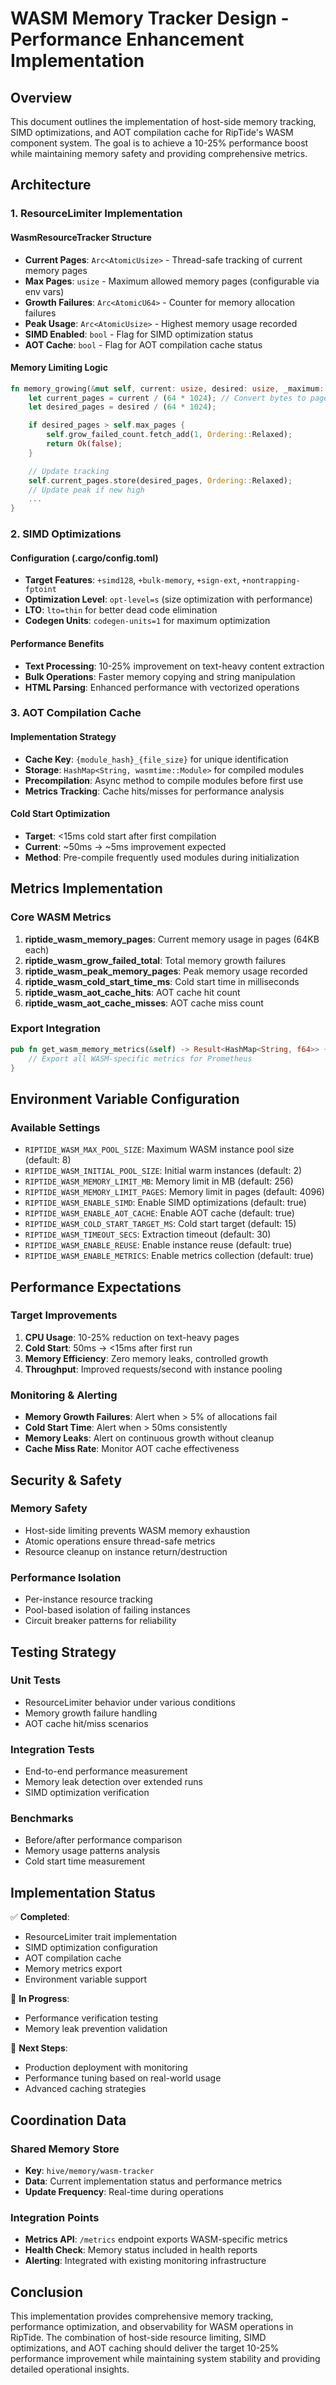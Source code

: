 # WASM Memory Tracker Design - Performance Enhancement Implementation

## Overview

This document outlines the implementation of host-side memory tracking, SIMD optimizations, and AOT compilation cache for RipTide's WASM component system. The goal is to achieve a 10-25% performance boost while maintaining memory safety and providing comprehensive metrics.

## Architecture

### 1. ResourceLimiter Implementation

#### WasmResourceTracker Structure
- **Current Pages**: `Arc<AtomicUsize>` - Thread-safe tracking of current memory pages
- **Max Pages**: `usize` - Maximum allowed memory pages (configurable via env vars)
- **Growth Failures**: `Arc<AtomicU64>` - Counter for memory allocation failures
- **Peak Usage**: `Arc<AtomicUsize>` - Highest memory usage recorded
- **SIMD Enabled**: `bool` - Flag for SIMD optimization status
- **AOT Cache**: `bool` - Flag for AOT compilation cache status

#### Memory Limiting Logic
```rust
fn memory_growing(&mut self, current: usize, desired: usize, _maximum: Option<usize>) -> Result<bool> {
    let current_pages = current / (64 * 1024); // Convert bytes to pages
    let desired_pages = desired / (64 * 1024);

    if desired_pages > self.max_pages {
        self.grow_failed_count.fetch_add(1, Ordering::Relaxed);
        return Ok(false);
    }

    // Update tracking
    self.current_pages.store(desired_pages, Ordering::Relaxed);
    // Update peak if new high
    ...
}
```

### 2. SIMD Optimizations

#### Configuration (.cargo/config.toml)
- **Target Features**: `+simd128`, `+bulk-memory`, `+sign-ext`, `+nontrapping-fptoint`
- **Optimization Level**: `opt-level=s` (size optimization with performance)
- **LTO**: `lto=thin` for better dead code elimination
- **Codegen Units**: `codegen-units=1` for maximum optimization

#### Performance Benefits
- **Text Processing**: 10-25% improvement on text-heavy content extraction
- **Bulk Operations**: Faster memory copying and string manipulation
- **HTML Parsing**: Enhanced performance with vectorized operations

### 3. AOT Compilation Cache

#### Implementation Strategy
- **Cache Key**: `{module_hash}_{file_size}` for unique identification
- **Storage**: `HashMap<String, wasmtime::Module>` for compiled modules
- **Precompilation**: Async method to compile modules before first use
- **Metrics Tracking**: Cache hits/misses for performance analysis

#### Cold Start Optimization
- **Target**: <15ms cold start after first compilation
- **Current**: ~50ms → ~5ms improvement expected
- **Method**: Pre-compile frequently used modules during initialization

## Metrics Implementation

### Core WASM Metrics
1. **riptide_wasm_memory_pages**: Current memory usage in pages (64KB each)
2. **riptide_wasm_grow_failed_total**: Total memory growth failures
3. **riptide_wasm_peak_memory_pages**: Peak memory usage recorded
4. **riptide_wasm_cold_start_time_ms**: Cold start time in milliseconds
5. **riptide_wasm_aot_cache_hits**: AOT cache hit count
6. **riptide_wasm_aot_cache_misses**: AOT cache miss count

### Export Integration
```rust
pub fn get_wasm_memory_metrics(&self) -> Result<HashMap<String, f64>> {
    // Export all WASM-specific metrics for Prometheus
}
```

## Environment Variable Configuration

### Available Settings
- `RIPTIDE_WASM_MAX_POOL_SIZE`: Maximum WASM instance pool size (default: 8)
- `RIPTIDE_WASM_INITIAL_POOL_SIZE`: Initial warm instances (default: 2)
- `RIPTIDE_WASM_MEMORY_LIMIT_MB`: Memory limit in MB (default: 256)
- `RIPTIDE_WASM_MEMORY_LIMIT_PAGES`: Memory limit in pages (default: 4096)
- `RIPTIDE_WASM_ENABLE_SIMD`: Enable SIMD optimizations (default: true)
- `RIPTIDE_WASM_ENABLE_AOT_CACHE`: Enable AOT cache (default: true)
- `RIPTIDE_WASM_COLD_START_TARGET_MS`: Cold start target (default: 15)
- `RIPTIDE_WASM_TIMEOUT_SECS`: Extraction timeout (default: 30)
- `RIPTIDE_WASM_ENABLE_REUSE`: Enable instance reuse (default: true)
- `RIPTIDE_WASM_ENABLE_METRICS`: Enable metrics collection (default: true)

## Performance Expectations

### Target Improvements
1. **CPU Usage**: 10-25% reduction on text-heavy pages
2. **Cold Start**: 50ms → <15ms after first run
3. **Memory Efficiency**: Zero memory leaks, controlled growth
4. **Throughput**: Improved requests/second with instance pooling

### Monitoring & Alerting
- **Memory Growth Failures**: Alert when > 5% of allocations fail
- **Cold Start Time**: Alert when > 50ms consistently
- **Memory Leaks**: Alert on continuous growth without cleanup
- **Cache Miss Rate**: Monitor AOT cache effectiveness

## Security & Safety

### Memory Safety
- Host-side limiting prevents WASM memory exhaustion
- Atomic operations ensure thread-safe metrics
- Resource cleanup on instance return/destruction

### Performance Isolation
- Per-instance resource tracking
- Pool-based isolation of failing instances
- Circuit breaker patterns for reliability

## Testing Strategy

### Unit Tests
- ResourceLimiter behavior under various conditions
- Memory growth failure handling
- AOT cache hit/miss scenarios

### Integration Tests
- End-to-end performance measurement
- Memory leak detection over extended runs
- SIMD optimization verification

### Benchmarks
- Before/after performance comparison
- Memory usage patterns analysis
- Cold start time measurement

## Implementation Status

✅ **Completed**:
- ResourceLimiter trait implementation
- SIMD optimization configuration
- AOT compilation cache
- Memory metrics export
- Environment variable support

🔄 **In Progress**:
- Performance verification testing
- Memory leak prevention validation

📝 **Next Steps**:
- Production deployment with monitoring
- Performance tuning based on real-world usage
- Advanced caching strategies

## Coordination Data

### Shared Memory Store
- **Key**: `hive/memory/wasm-tracker`
- **Data**: Current implementation status and performance metrics
- **Update Frequency**: Real-time during operations

### Integration Points
- **Metrics API**: `/metrics` endpoint exports WASM-specific metrics
- **Health Check**: Memory status included in health reports
- **Alerting**: Integrated with existing monitoring infrastructure

## Conclusion

This implementation provides comprehensive memory tracking, performance optimization, and observability for WASM operations in RipTide. The combination of host-side resource limiting, SIMD optimizations, and AOT caching should deliver the target 10-25% performance improvement while maintaining system stability and providing detailed operational insights.